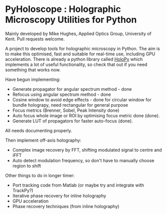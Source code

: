 # PyHoloscope : Holographic Microscopy Utilities for Python
Mainly developed by Mike Hughes, Applied Optics Group, University of Kent. Pull requests welcome.

A project to develop tools for holographic microscopy in Python. The aim is to make this optimised, fast and suitable for real-time use, including GPU acceleration. There is already a python library called [HoloPy](https://github.com/manoharan-lab/holopy) which implements a lot of useful functionality, so check that out if you need something that works now.  

Have begun implementing:
* Generate propagator for angular spectrum method - done
* Refocus using angular spectrum method - done
* Cosine window to avoid edge effects - done for circular window for bundle holograpy, need rectangular for general purpose
* Focus metrics (Brenner, Sobel, Peak Intensity done)
* Auto focus whole image or ROI by optimising focus metric done (done).
* Generate LUT of propagators for faster auto-focus (done).

All needs documenting properly.

Then implement off-axis holography:
* Complex image recovery by FFT, shifting modulated signal to centre and iFFT
* Auto detect modulation frequency, so don't have to manually choose region to shift

Other things to do in longer timer:
* Port tracking code from Matlab (or maybe try and integrate with TrackPy?)
* Iterative phase recovery for inline holography
* GPU acceleration
* Phase recovery techniques (from inline holography)
